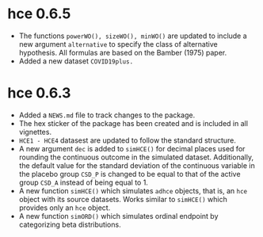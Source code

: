 # hce 0.6.5

* The functions `powerWO(), sizeWO(), minWO()` are updated to include a new argument `alternative` to specify the class of alternative hypothesis. All formulas are based on the Bamber (1975) paper.
* Added a new dataset `COVID19plus.` 

# hce 0.6.3

* Added a `NEWS.md` file to track changes to the package.
* The hex sticker of the package has been created and is included in all vignettes.
* `HCE1 - HCE4` datasest are updated to follow the standard structure.
* A new argument `dec` is added to `simHCE()` for decimal places used for rounding the continuous outcome in the simulated dataset. Additionally, the default value for the standard deviation of the continuous variable in the placebo group `CSD_P` is changed to be equal to that of the active group `CSD_A` instead of being equal to 1.
* A new function `simHCE()` which simulates `adhce` objects, that is, an `hce` object with its source datasets. Works similar to `simHCE()` which provides only an `hce` object.
* A new function `simORD()` which simulates ordinal endpoint by categorizing beta distributions.